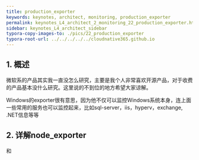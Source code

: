 ```yaml
---
title: production_exporter
keywords: keynotes, architect, monitoring, production_exporter
permalink: keynotes_L4_architect_2_monitoring_22_production_exporter.html
sidebar: keynotes_L4_architect_sidebar
typora-copy-images-to: ./pics/22_production_exporter
typora-root-url: ../../../../../cloudnative365.github.io
---
```


## 1. 概述

微软系的产品其实我一直没怎么研究，主要是我个人非常喜欢开源产品，对于收费的产品基本没什么研究。这里说的不到位的地方希望大家谅解。

Windows的exporter很有意思，因为他不仅可以监控Windows系统本身，连上面一些常用的服务也可以监控起来，比如sql-server，iis，hyperv，exchange, .NET信息等等

## 2. 详解node_exporter

和